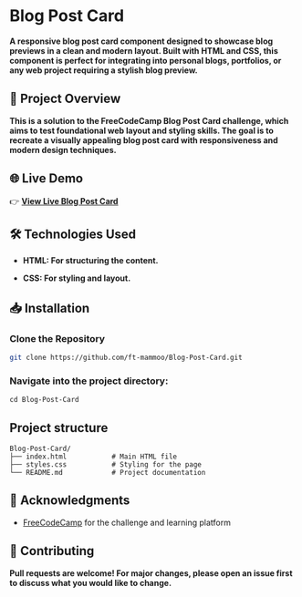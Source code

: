 
# Blog Post Card

**A responsive blog post card component designed to showcase blog previews in a clean and modern layout. Built with HTML and CSS, this component is perfect for integrating into personal blogs, portfolios, or any web project requiring a stylish blog preview.**
## 📌 Project Overview

**This is a solution to the FreeCodeCamp Blog Post Card challenge, which aims to test foundational web layout and styling skills. The goal is to recreate a visually appealing blog post card with responsiveness and modern design techniques.**

## 🌐 Live Demo

👉 **[View Live Blog Post Card](https://ft-mammoo.github.io/Blog-Post-Card/)**
## 🛠️ Technologies Used

- ****HTML:** For structuring the content.**

- ****CSS:** For styling and layout.**

## 📥 Installation

### Clone the Repository

```bash
git clone https://github.com/ft-mammoo/Blog-Post-Card.git
```
>>>
### Navigate into the project directory:
```
cd Blog-Post-Card
```

## Project structure
```
Blog-Post-Card/
├── index.html           # Main HTML file
├── styles.css           # Styling for the page
└── README.md            # Project documentation

```
## 🧾 Acknowledgments

 - [FreeCodeCamp](https://freecodecamp.org) for the challenge and learning platform

## 🤝 Contributing
**Pull requests are welcome! For major changes, please open an issue first to discuss what you would like to change.**


